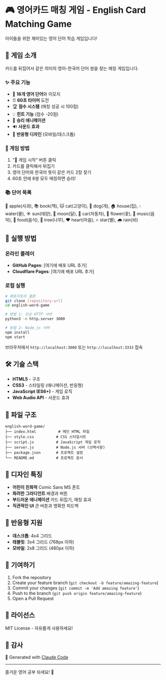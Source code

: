# 🎮 영어카드 매칭 게임 - English Card Matching Game

아이들을 위한 재미있는 영어 단어 학습 게임입니다!

## 🎯 게임 소개

카드를 뒤집어서 같은 의미의 영어-한국어 단어 쌍을 찾는 매칭 게임입니다.

### ✨ 주요 기능

- 🎴 **16개 영어 단어**와 이모지
- ⏰ **60초 타이머** 도전
- 🏆 **점수 시스템** (매칭 성공 시 100점)
- 💡 **힌트 기능** (점수 -20점)
- 🎉 **승리 애니메이션**
- 🔊 **사운드 효과**
- 📱 **반응형 디자인** (모바일/데스크톱)

### 🎲 게임 방법

1. "🚀 게임 시작" 버튼 클릭
2. 카드를 클릭해서 뒤집기
3. 영어 단어와 한국어 뜻이 같은 카드 2장 찾기
4. 60초 안에 8쌍 모두 매칭하면 승리!

### 📚 단어 목록

🍎 apple(사과), 📚 book(책), 🐱 cat(고양이), 🐶 dog(개), 🏠 house(집), 💧 water(물), ☀️ sun(태양), 🌙 moon(달), 🚗 car(자동차), 🌸 flower(꽃), 🎵 music(음악), 🍔 food(음식), 🌳 tree(나무), ❤️ heart(마음), ⭐ star(별), 🌧️ rain(비)

## 🚀 실행 방법

### 온라인 플레이
- **GitHub Pages**: [여기에 배포 URL 추가]
- **Cloudflare Pages**: [여기에 배포 URL 추가]

### 로컬 실행

```bash
# 레포지토리 클론
git clone [repository-url]
cd english-word-game

# 방법 1: 단순 HTTP 서버
python3 -m http.server 3000

# 방법 2: Node.js 서버
npm install
npm start
```

브라우저에서 `http://localhost:3000` 또는 `http://localhost:3333` 접속

## 🛠️ 기술 스택

- **HTML5** - 구조
- **CSS3** - 스타일링 (애니메이션, 반응형)
- **JavaScript (ES6+)** - 게임 로직
- **Web Audio API** - 사운드 효과

## 📁 파일 구조

```
english-word-game/
├── index.html          # 메인 HTML 파일
├── style.css          # CSS 스타일시트
├── script.js          # JavaScript 게임 로직
├── server.js          # Node.js 서버 (선택사항)
├── package.json       # 프로젝트 설정
└── README.md          # 프로젝트 문서
```

## 🎨 디자인 특징

- **어린이 친화적** Comic Sans MS 폰트
- **화려한 그라디언트** 배경과 버튼
- **부드러운 애니메이션** 카드 뒤집기, 매칭 효과
- **직관적인 UI** 큰 버튼과 명확한 피드백

## 📱 반응형 지원

- **데스크톱**: 4x4 그리드
- **태블릿**: 3x4 그리드 (768px 이하)
- **모바일**: 2x8 그리드 (480px 이하)

## 🤝 기여하기

1. Fork the repository
2. Create your feature branch (`git checkout -b feature/amazing-feature`)
3. Commit your changes (`git commit -m 'Add amazing feature'`)
4. Push to the branch (`git push origin feature/amazing-feature`)
5. Open a Pull Request

## 📄 라이선스

MIT License - 자유롭게 사용하세요!

## 🙏 감사

🤖 Generated with [Claude Code](https://claude.ai/code)

---

즐거운 영어 공부 되세요! 🌟